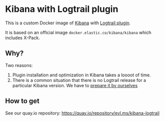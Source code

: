 # Kibana with Logtrail plugin

This is a custom Docker image of [Kibana](https://github.com/elastic/kibana) with [Logtrail plugin](https://github.com/sivasamyk/logtrail).

It is based on an official image `docker.elastic.co/kibana/kibana` which includes X-Pack.

## Why?

Two reasons:

1. Plugin installation and optimization in Kibana takes a loooot of time.
2. There is a common situation that there is no Logtrail release for a particular Kibana version. We have to [prepare it by ourselves](https://github.com/sivasamyk/logtrail/blob/master/docs/how_to.md#2-update-kibanaversion-in-logtrail-plugin-archive)

## How to get

See our quay.io repository: https://quay.io/repository/evl.ms/kibana-logtrail
